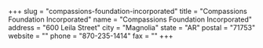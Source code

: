 +++
slug = "compassions-foundation-incorporated"
title = "Compassions Foundation Incorporated"
name = "Compassions Foundation Incorporated"
address = "600 Leila Street"
city = "Magnolia"
state = "AR"
postal = "71753"
website = ""
phone = "870-235-1414"
fax = ""
+++
